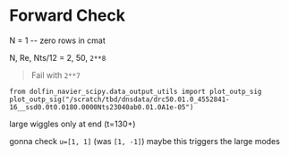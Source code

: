 # Forward Check

N = 1 -- zero rows in cmat

N, Re, Nts/12 = 2, 50, `2**8`

> Fail with `2**7`

```
from dolfin_navier_scipy.data_output_utils import plot_outp_sig
plot_outp_sig("/scratch/tbd/dnsdata/drc50.01.0_4552841-16__ssd0.0t0.0180.0000Nts23040ab0.01.0A1e-05")
```
large wiggles only at end (t=130+)

gonna check `u=[1, 1]` (was `[1, -1]`) maybe this triggers the large modes 
